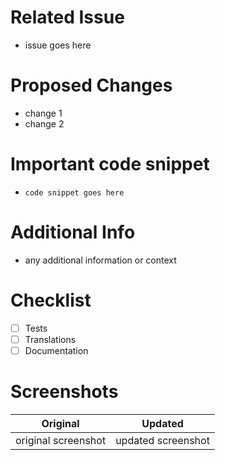 # Related Issue
- issue goes here

# Proposed Changes
- change 1
- change 2

# Important code snippet
- `code snippet goes here`

# Additional Info
- any additional information or context

# Checklist
- [ ] Tests
- [ ] Translations
- [ ] Documentation

# Screenshots

Original | Updated
:------------------:|:------------------:
original screenshot | updated screenshot
